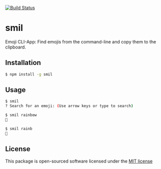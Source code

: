 [![Build Status](https://secure.travis-ci.org/jenbuzz/smil.png?branch=master)](http://travis-ci.org/jenbuzz/smil)

# smil

Emoji CLI-App: Find emojis from the command-line and copy them to the clipboard.

## Installation

```bash
$ npm install -g smil
```

## Usage

```bash
$ smil
? Search for an emoji: (Use arrow keys or type to search)

$ smil rainbow
🌈

$ smil rainb
🌈
```

## License
This package is open-sourced software licensed under the [MIT license](http://opensource.org/licenses/MIT)